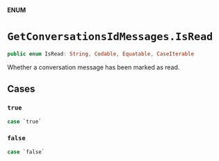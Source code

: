 **ENUM**

# `GetConversationsIdMessages.IsRead`

```swift
public enum IsRead: String, Codable, Equatable, CaseIterable
```

Whether a conversation message has been marked as read.

## Cases
### `true`

```swift
case `true`
```

### `false`

```swift
case `false`
```
